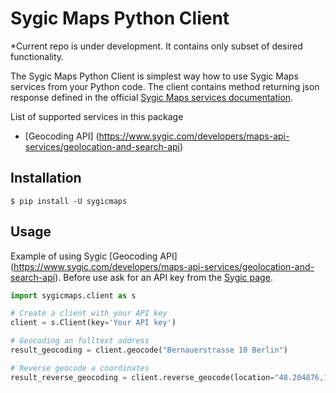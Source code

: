 # Sygic Maps Python Client

*Current repo is under development. It contains only subset of desired functionality.

The Sygic Maps Python Client is simplest way how to use Sygic Maps services from your Python code. The client contains method returning json response defined in the official [Sygic Maps services documentation](https://www.sygic.com/developers/maps-api-services/introduction).   

List of supported services in this package

- [Geocoding API] (https://www.sygic.com/developers/maps-api-services/geolocation-and-search-api)

## Installation

    $ pip install -U sygicmaps
    
## Usage

Example of using Sygic [Geocoding API] (https://www.sygic.com/developers/maps-api-services/geolocation-and-search-api). Before use ask for an API key from the [Sygic page](http://www.sygic.com/business/request-sygic-maps-trial-api-key).

```python
import sygicmaps.client as s 

# Create a client with your API key 
client = s.Client(key='Your API key')

# Geocoding an fulltext address
result_geocoding = client.geocode("Bernauerstrasse 10 Berlin")

# Reverse geocode a coordinates
result_reverse_geocoding = client.reverse_geocode(location="48.204876,16.351456")

